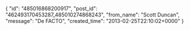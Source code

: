  {
   "id": "485016868200917",
   "post_id": "462493170453287_485010274868243",
   "from_name": "Scott Duncan",
   "message": "De FACTO",
   "created_time": "2013-02-25T22:10:02+0000"
 }
